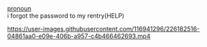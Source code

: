  [pronoun](https://pronouny.xyz/u/joelzone)  
i forgot the password to my rentry(HELP)




https://user-images.githubusercontent.com/116941296/226182516-04861aa0-e09e-406b-a957-c4b466462693.mp4

